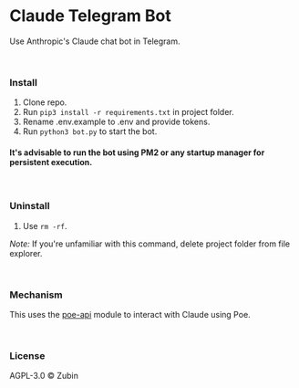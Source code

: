 # Claude Telegram Bot

Use Anthropic's Claude chat bot in Telegram.

<br>

### Install

1. Clone repo.
2. Run ```pip3 install -r requirements.txt``` in project folder.
3. Rename .env.example to .env and provide tokens.
4. Run ```python3 bot.py``` to start the bot.

#### It's advisable to run the bot using PM2 or any startup manager for persistent execution.

<br>

### Uninstall

1. Use ```rm -rf```.

*Note:* If you're unfamiliar with this command, delete project folder from file explorer.

<br>

### Mechanism

This uses the [poe-api](https://github.com/ading2210/poe-api) module to interact with Claude using Poe.

<br>

### License

AGPL-3.0 ©️ Zubin